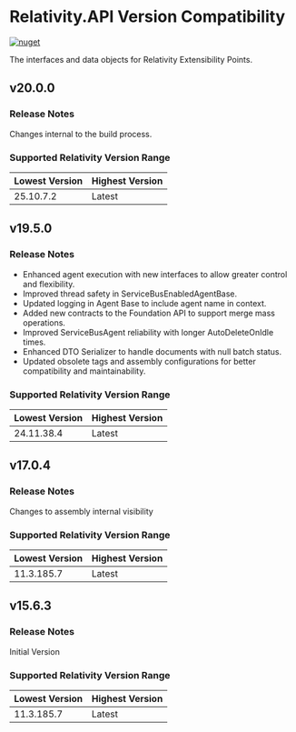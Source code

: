# Relativity.API Version Compatibility

[![nuget](https://img.shields.io/nuget/v/Relativity.API.svg)](https://www.nuget.org/packages/Relativity.API)

The interfaces and data objects for Relativity Extensibility Points.

## v20.0.0

### Release Notes

Changes internal to the build process.

### Supported Relativity Version Range

Lowest Version | Highest Version
--- | ---
25.10.7.2 | Latest

## v19.5.0

### Release Notes

- Enhanced agent execution with new interfaces to allow greater control and flexibility.
- Improved thread safety in ServiceBusEnabledAgentBase.
- Updated logging in Agent Base to include agent name in context.
- Added new contracts to the Foundation API to support merge mass operations.
- Improved ServiceBusAgent reliability with longer AutoDeleteOnIdle times.
- Enhanced DTO Serializer to handle documents with null batch status.
- Updated obsolete tags and assembly configurations for better compatibility and maintainability.

### Supported Relativity Version Range

Lowest Version | Highest Version
--- | ---
24.11.38.4 | Latest

## v17.0.4

### Release Notes

Changes to assembly internal visibility

### Supported Relativity Version Range

Lowest Version | Highest Version
--- | ---
11.3.185.7 | Latest

## v15.6.3

### Release Notes

Initial Version

### Supported Relativity Version Range

Lowest Version | Highest Version
--- | ---
11.3.185.7 | Latest

